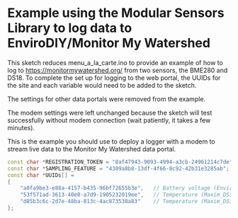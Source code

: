 # Example using the Modular Sensors Library to log data to EnviroDIY/Monitor My Watershed

This sketch reduces menu_a_la_carte.ino to provide an example of how to log to https://monitormywatershed.org/ from two sensors, the BME280 and DS18. To complete the set up for logging to the web portal, the UUIDs for the site and each variable would need to be added to the sketch.

The settings for other data portals were removed from the example.

The modem settings were left unchanged because the sketch will test successfully without modem connection (wait patiently, it takes a few minutes).

This is the example you should use to deploy a logger with a modem to stream live data to the Monitor My Watershed data portal.

```cpp
const char *REGISTRATION_TOKEN = "8af47943-9093-4994-a3cb-24961214c7de";   // Device registration token
const char *SAMPLING_FEATURE = "4309a8b8-13df-4f66-8c92-42b31e3285ab";     // Sampling feature UUID
const char *UUIDs[] =                                                      // UUID array for device sensors
{
    "a0fa9be3-e88a-4157-b435-96bf72655b3e",   // Battery voltage (EnviroDIY_Mayfly_Batt)
    "53f571ad-3613-40e0-a7d9-1905232019ee",   // Temperature (Maxim_DS3231_Temp)
    "d85b3c6c-2d7e-48ba-813c-4ac873538a83"    // Temperature (Maxim_DS3231_Temp)
};
```
